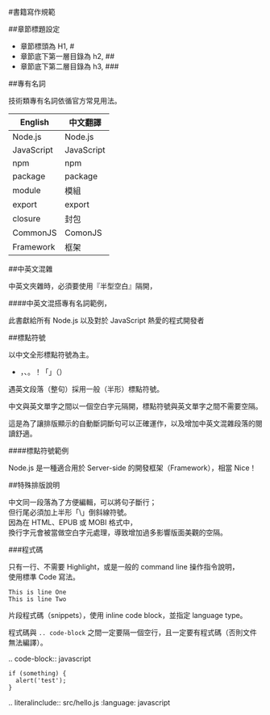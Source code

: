 #書籍寫作規範

##章節標題設定

 * 章節標頭為 H1, #
 * 章節底下第一層目錄為 h2, ##
 * 章節底下第二層目錄為 h3, ###

##專有名詞

技術類專有名詞依循官方常見用法。
 
| English | 中文翻譯 |
| --- | ---|
| Node.js | Node.js |
| JavaScript | JavaScript|
| npm | npm |
| package | package|
| module | 模組 |
| export | export |
| closure | 封包 |
| CommonJS | ComonJS |
| Framework | 框架 |


##中英文混雜

中英文夾雜時，必須要使用『半型空白』隔開，
 
####中英文混搭專有名詞範例，

  此書獻給所有 Node.js 以及對於 JavaScript 熱愛的程式開發者


##標點符號

以中文全形標點符號為主。

  * ，、。！「」（）

遇英文段落（整句）採用一般（半形）標點符號。

中文與英文單字之間以一個空白字元隔開，標點符號與英文單字之間不需要空隔。

這是為了讓排版顯示的自動斷詞斷句可以正確運作，以及增加中英文混雜段落的閱讀舒適。

####標點符號範例

  Node.js 是一種適合用於 Server-side 的開發框架（Framework），相當 Nice！

##特殊排版說明

中文同一段落為了方便編輯，可以將句子斷行；\
但行尾必須加上半形「\」倒斜線符號。\
因為在 HTML、EPUB 或 MOBI 格式中，\
換行字元會被當做空白字元處理，導致增加過多影響版面美觀的空隔。


###程式碼

只有一行、不需要 Highlight，或是一般的 command line 操作指令說明，\
使用標準 Code 寫法。

    This is line One
    This is line Two

片段程式碼（snippets），使用 inline code block，並指定 language type。

程式碼與 ``.. code-block`` 之間一定要隔一個空行，且一定要有程式碼（否則文件無法編譯）。

.. code-block:: javascript

    if (something) {
      alert('test');
    }

.. literalinclude:: src/hello.js
   :language: javascript
